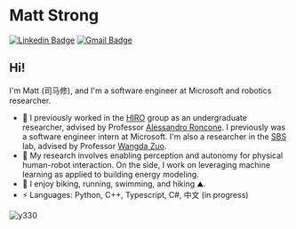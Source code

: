 # Matt Strong

[![Linkedin Badge](https://img.shields.io/badge/-matthewhstrong-blue?style=flat-square&logo=Linkedin&logoColor=white&link=https://www.linkedin.com/in/matthewhstrong/)](https://www.linkedin.com/in/matthewhstrong/)
[![Gmail Badge](https://img.shields.io/badge/-matthew.h.strong@gmail.com-c14438?style=flat-square&logo=Gmail&logoColor=white&link=mailto:matthew.h.strong@gmail.com)](mailto:matthew.h.strong@gmail.com)

## Hi!

I'm Matt (司马修), and I'm a software engineer at Microsoft and robotics researcher.

- :robot: I previously worked in the [HIRO](https://hiro-group.ronc.one) group as an undergraduate researcher, advised by Professor [Alessandro Roncone](https://alessandro.ronc.one/). I previously was a software engineer intern at Microsoft. I'm also a researcher in the [SBS](https://www.colorado.edu/lab/sbs) lab, advised by Professor [Wangda Zuo](https://www.colorado.edu/ceae/wangda-zuo).
- 🌱 My research involves enabling perception and autonomy for physical human-robot interaction. On the side, I work on leveraging machine learning as applied to building energy modeling.
- :runner: I enjoy biking, running, swimming, and hiking :mountain:.
-  ⚡ Languages: Python, C++, Typescript, C#, 中文 (in progress)

<p align="left"> <img src="https://komarev.com/ghpvc/?username=peasant98&label=Profile%20views&color=0e75b6&style=classic" alt="y330" /> </p>
